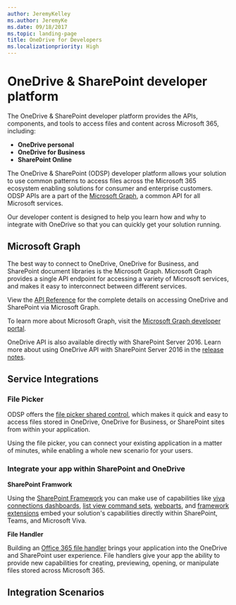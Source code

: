 ```yaml
---
author: JeremyKelley
ms.author: JeremyKe
ms.date: 09/18/2017
ms.topic: landing-page
title: OneDrive for Developers
ms.localizationpriority: High
---
```


# OneDrive & SharePoint developer platform

The OneDrive & SharePoint developer platform provides the APIs, components, and tools to access files and content across Microsoft 365, including:

* **OneDrive personal**
* **OneDrive for Business**
* **SharePoint Online**

The OneDrive & SharePoint (ODSP) developer platform allows your solution to use common patterns to access files across the Microsoft 365 ecosystem enabling solutions for consumer and enterprise customers. ODSP APIs are a part of the [Microsoft Graph](https://graph.microsoft.com), a common API for all Microsoft services.

Our developer content is designed to help you learn how and why to integrate with OneDrive so that you can quickly get your solution running.

## Microsoft Graph

The best way to connect to OneDrive, OneDrive for Business, and SharePoint document libraries is the Microsoft Graph. Microsoft Graph provides a single API endpoint for accessing a variety of Microsoft services, and makes it easy to interconnect between different services.

View the [API Reference](rest-api/index.md) for the complete details on accessing OneDrive and SharePoint via Microsoft Graph.

To learn more about Microsoft Graph, visit the [Microsoft Graph developer portal](https://graph.microsoft.com).

OneDrive API is also available directly with SharePoint Server 2016.
Learn more about using OneDrive API with SharePoint Server 2016 in the [release notes](rest-api/getting-started/release-notes.md).

## Service Integrations

### File Picker

ODSP offers the [file picker shared control](controls/file-pickers/index.md), which makes it quick and easy to access files stored in OneDrive, OneDrive for Business, or SharePoint sites from within your application.

Using the file picker, you can connect your existing application in a matter of minutes, while enabling a whole new scenario for your users.

### Integrate your app within SharePoint and OneDrive

__SharePoint Framwork__

Using the [SharePoint Framework](https://aka.ms/spfx) you can make use of capabilities like [viva connections dashboards](https://docs.microsoft.com/sharepoint/dev/spfx/viva/get-started/build-first-sharepoint-adaptive-card-extension), [list view command sets](https://docs.microsoft.com/sharepoint/dev/spfx/extensions/get-started/building-simple-cmdset-with-dialog-api), [webparts](https://docs.microsoft.com/sharepoint/dev/spfx/web-parts/overview-client-side-web-parts), and [framework extensions](https://docs.microsoft.com/sharepoint/dev/spfx/extensions/overview-extensions) embed your solution's capabilities directly within SharePoint, Teams, and Microsoft Viva.

__File Handler__

Building an [Office 365 file handler](./file-handlers/index.md) brings your application into the OneDrive and SharePoint user experience. File handlers give your app the ability to provide new capabilities for creating, previewing, opening, or manipulate files stored across Microsoft 365.

## Integration Scenarios



